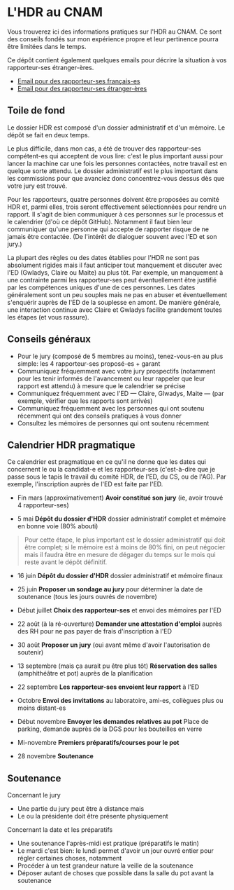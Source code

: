 # L'HDR au CNAM

Vous trouverez ici des informations pratiques sur l'HDR au CNAM.  Ce sont des conseils fondés sur mon expérience propre et leur pertinence pourra être limitées dans le temps.

Ce dépôt contient également quelques emails pour décrire la situation à vos rapporteur-ses étranger-ères.

* [Email pour des rapporteur-ses français-es](email_contact_rapp_fr.md)
* [Email pour des rapporteur-ses étranger-ères](email_contact_rapp_en.md)

## Toile de fond

Le dossier HDR est composé d'un dossier administratif et d'un mémoire.  Le dépôt se fait en deux temps.

Le plus difficile, dans mon cas, a été de trouver des rapporteur-ses compétent-es qui acceptent de vous lire: c'est le plus important aussi pour lancer la machine car une fois les personnes contactées, notre travail est en quelque sorte attendu.  Le dossier administratif est le plus important dans les commissions pour que avanciez donc concentrez-vous dessus dès que votre jury est trouvé.

Pour les rapporteurs, quatre personnes doivent être proposées au comité HDR et, parmi elles, trois seront effectivement sélectionnées pour rendre un rapport. Il s'agit de bien communiquer à ces personnes sur le processus et le calendrier (d'où ce dépôt GitHub).  Notamment il faut bien leur communiquer qu'une personne qui accepte de rapporter risque de ne jamais être contactée.  (De l'intérêt de dialoguer souvent avec l'ED et son jury.)

La plupart des règles ou des dates établies pour l'HDR ne sont pas absolument rigides mais il faut anticiper tout manquement et discuter avec l'ED (Gwladys, Claire ou Maite) au plus tôt.  Par exemple, un manquement à une contrainte parmi les rapporteur-ses peut éventuellement être justifié par les compétences uniques d'une de ces personnes. Les dates généralement sont un peu souples mais ne pas en abuser et éventuellement s'enquérir auprès de l'ED de la souplesse en amont.  De manière générale, une interaction continue avec Claire et Gwladys facilite grandement toutes les étapes (et vous rassure).

## Conseils généraux

* Pour le jury (composé de 5 membres au moins), tenez-vous-en au plus simple: les 4 rapporteur-ses proposé-es + garant
* Communiquez fréquemment avec votre jury prospectifs (notamment pour les tenir informés de l'avancement ou leur rappeler que leur rapport est attendu) à mesure que le calendrier se précise
* Communiquez fréquemment avec l'ED — Claire, Glwadys, Maite — (par exemple, vérifier que les rapports sont arrivés)
* Communiquez fréquemment avec les personnes qui ont soutenu récemment qui ont des conseils pratiques à vous donner
* Consultez les mémoires de personnes qui ont soutenu récemment

## Calendrier HDR pragmatique

Ce calendrier est pragmatique en ce qu'il ne donne que les dates qui concernent le ou la candidat-e et les rapporteur-ses (c'est-à-dire que je passe sous le tapis le travail du comité HDR, de l'ED, du CS, ou de l'AG).  Par exemple, l'inscription auprès de l'ED est faite par l'ED.

* Fin mars (approximativement) **Avoir constitué son jury** (ie, avoir trouvé 4 rapporteur-ses)

* 5 mai **Dépôt du dossier d'HDR** dossier administratif complet et mémoire en bonne voie (80% abouti)

> Pour cette étape, le plus important est le dossier administratif qui doit être complet; si le mémoire est à moins de 80% fini, on peut négocier mais il faudra être en mesure de dégager du temps sur le mois qui reste avant le dépôt définitif.

* 16 juin **Dépôt du dossier d'HDR** dossier administratif et mémoire finaux

* 25 juin **Proposer un sondage au jury** pour déterminer la date de soutenance (tous les jours ouvrés de novembre)

* Début juillet **Choix des rapporteur-ses** et envoi des mémoires par l'ED

* 22 août (à la ré-ouverture) **Demander une attestation d'emploi** auprès des RH pour ne pas payer de frais d'inscription à l'ED

* 30 août **Proposer un jury** (oui avant même d'avoir l'autorisation de soutenir)

* 13 septembre (mais ça aurait pu être plus tôt) **Réservation des salles** (amphithéâtre et pot) auprès de la planification

* 22 septembre **Les rapporteur-ses envoient leur rapport** à l'ED

* Octobre **Envoi des invitations** au laboratoire, ami-es, collègues plus ou moins distant-es

* Début novembre **Envoyer les demandes relatives au pot** Place de parking, demande auprès de la DGS pour les bouteilles en verre

* Mi-novembre **Premiers préparatifs/courses pour le pot**

* 28 novembre **Soutenance**

## Soutenance

Concernant le jury

* Une partie du jury peut être à distance mais
* Le ou la présidente doit être présente physiquement

Concernant la date et les préparatifs

* Une soutenance l'après-midi est pratique (préparatifs le matin)
* Le mardi c'est bien: le lundi permet d'avoir un jour ouvré entier pour régler certaines choses, notamment
* Procéder à un test grandeur nature la veille de la soutenance
* Déposer autant de choses que possible dans la salle du pot avant la soutenance
